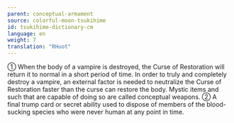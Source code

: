 ```yaml
---
parent: conceptual-armament
source: colorful-moon-tsukihime
id: tsukihime-dictionary-cm
language: en
weight: 7
translation: "RHuot"
---
```


① When the body of a vampire is destroyed, the Curse of Restoration will return it to normal in a short period of time. In order to truly and completely destroy a vampire, an external factor is needed to neutralize the Curse of Restoration faster than the curse can restore the body. Mystic items and such that are capable of doing so are called conceptual weapons.
② A final trump card or secret ability used to dispose of members of the blood-sucking species who were never human at any point in time.
